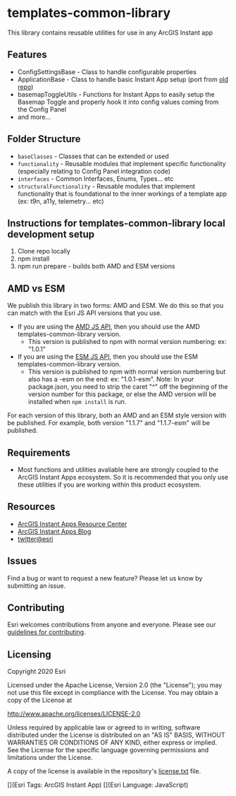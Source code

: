 # templates-common-library

This library contains reusable utilities for use in any ArcGIS Instant app

## Features
* ConfigSettingsBase - Class to handle configurable properties
* ApplicationBase - Class to handle basic Instant App setup (port from [old repo](https://github.com/Esri/application-base-js))
* basemapToggleUtils - Functions for Instant Apps to easily setup the Basemap Toggle and properly hook it into config values coming from the Config Panel 
* and more...

## Folder Structure
* `baseClasses` - Classes that can be extended or used
* `functionality` - Reusable modules that implement specific functionality (especially relating to Config Panel integration code)
* `interfaces` - Common Interfaces, Enums, Types... etc
* `structuralFunctionality` - Reusable modules that implement functionality that is foundational to the inner workings of a template app (ex: t9n, a11y, telemetry... etc) 

## Instructions for templates-common-library local development setup

1. Clone repo locally
2. npm install 
3. npm run prepare - builds both AMD and ESM versions

## AMD vs ESM

We publish this library in two forms: AMD and ESM. We do this so that you can match with the Esri JS API versions that you use. 

- If you are using the [AMD JS API](https://developers.arcgis.com/javascript/latest/get-started/#1-install-and-set-up), then you should use the AMD templates-common-library version. 
   - This version is published to npm with normal version numbering: ex: "1.0.1" 
- If you are using the [ESM JS API](https://developers.arcgis.com/javascript/latest/es-modules/#introduction), then you should use the ESM templates-common-library version.
   - This version is published to npm with normal version numbering but also has a -esm on the end: ex: "1.0.1-esm". Note: In your package.json, you need to strip the caret "^" off the beginning of the version number for this package, or else the AMD version will be installed when `npm install` is run.

For each version of this library, both an AMD and an ESM style version with be published. For example, both version "1.1.7" and "1.1.7-esm" will be published.

## Requirements

* Most functions and utilities avaliable here are strongly coupled to the ArcGIS Instant Apps ecosystem. So it is recommended that you only use these utilities if you are working within this product ecosystem.

## Resources

* [ArcGIS Instant Apps Resource Center](https://community.esri.com/t5/arcgis-instant-apps/ct-p/arcgis-instant-apps)
* [ArcGIS Instant Apps Blog](https://community.esri.com/t5/arcgis-instant-apps-blog/bg-p/arcgis-instant-apps-blog)
* [twitter@esri](http://twitter.com/esri)

## Issues

Find a bug or want to request a new feature?  Please let us know by submitting an issue.

## Contributing

Esri welcomes contributions from anyone and everyone. Please see our [guidelines for contributing](https://github.com/esri/contributing).

## Licensing
Copyright 2020 Esri

Licensed under the Apache License, Version 2.0 (the "License");
you may not use this file except in compliance with the License.
You may obtain a copy of the License at

   http://www.apache.org/licenses/LICENSE-2.0

Unless required by applicable law or agreed to in writing, software
distributed under the License is distributed on an "AS IS" BASIS,
WITHOUT WARRANTIES OR CONDITIONS OF ANY KIND, either express or implied.
See the License for the specific language governing permissions and
limitations under the License.

A copy of the license is available in the repository's [license.txt]( https://raw.github.com/Esri/quickstart-map-js/master/license.txt) file.

[](Esri Tags: ArcGIS Instant App)
[](Esri Language: JavaScript)​